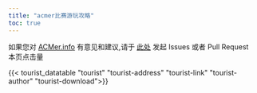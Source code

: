 ```yaml
---
title: "acmer比赛游玩攻略"
toc: true
---
```



如果您对 [ACMer.info](https://acmer.info/) 有意见和建议,请于 [此处](https://github.com/acmerindex/acmer-info) 发起 Issues 或者 Pull Request
<br/>
<span>本页点击量<span id="busuanzi_value_page_pv"></span>
<br/>

{{< tourist_datatable "tourist" "tourist-address" "tourist-link" "tourist-author" "tourist-download">}}
